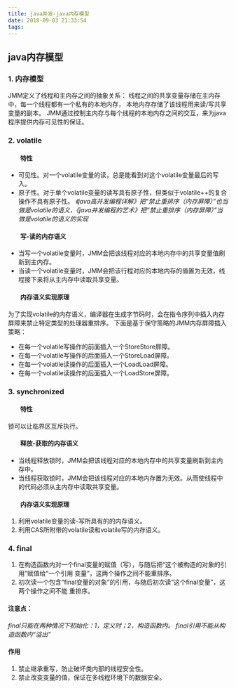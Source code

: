 ```yaml
---
title: java并发-java内存模型
date: 2018-09-03 21:33:54
tags:
---
```

## java内存模型

### 1. 内存模型

JMM定义了线程和主内存之间的抽象关系：
线程之间的共享变量存储在主内存中，每一个线程都有一个私有的本地内存，
本地内存存储了该线程用来读/写共享变量的副本。
JMM通过控制主内存与每个线程的本地内存之间的交互，来为java程序提供内存可见性的保证。

<!-- more -->

### 2. volatile

#### &emsp;&emsp;特性

* 可见性。对一个volatile变量的读，总是能看到对这个volatile变量最后的写入。
* 原子性。对于单个volatile变量的读写具有原子性，但类似于volatile++的复合操作不具有原子性。
_《java高并发编程详解》把“禁止重排序（内存屏障）”也当做是volatile的语义，《java并发编程的艺术》把“禁止重排序（内存屏障）”当做是volatile的语义的实现_

#### &emsp;&emsp;写-读的内存语义

* 当写一个volatile变量时，JMM会把该线程对应的本地内存中的共享变量值刷新到主内存。
* 当读一个volatile变量时，JMM会把该行程对应的本地内存的值置为无效，线程接下来将从主内存中读取共享变量。

#### &emsp;&emsp;内存语义实现原理

为了实现volatile的内存语义，编译器在生成字节码时，会在指令序列中插入内存屏障来禁止特定类型的处理器重排序。
下面是基于保守策略的JMM内存屏障插入策略：

* 在每一个volatile写操作的前面插入一个StoreStore屏障。
* 在每一个volatile写操作的后面插入一个StoreLoad屏障。
* 在每一个volatile读操作的后面插入一个LoadLoad屏障。
* 在每一个volatile读操作的后面插入一个LoadStore屏障。

### 3. synchronized

#### &emsp;&emsp;特性

锁可以让临界区互斥执行。

#### &emsp;&emsp;释放-获取的内存语义

* 当线程释放锁时，JMM会把该线程对应的本地内存中的共享变量刷新到主内存中。
* 当线程获取锁时，JMM会把该线程对应的本地内存置为无效。从而使线程中的代码必须从主内存中读取共享变量。 

#### &emsp;&emsp;内存语义实现原理

1. 利用volatile变量的读-写所具有的的内存语义。
2. 利用CAS所附带的volatile读和volatile写的内存语义。

### 4. final

1. 在构造函数内对一个final变量的赋值（写），与随后把“这个被构造的对象的引用”赋值给“一个引用
变量”，这两个操作之间不能重排序。
2. 初次读一个包含“final变量的对象”的引用，与随后初次读“这个final变量”，这两个操作之间不能
重排序。

#### 注意点：
_final只能在两种情况下初始化：1，定义时；2，构造函数内。_
_final引用不能从构造函数内“溢出”_

#### 作用
1. 禁止继承重写，防止破坏类内部的线程安全性。
2. 禁止改变变量的值，保证在多线程环境下的数据安全。